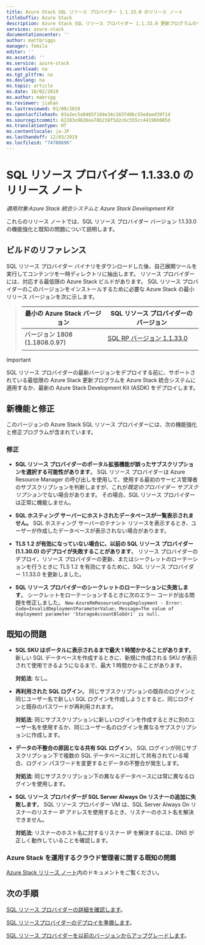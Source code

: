 ```yaml
---
title: Azure Stack SQL リソース プロバイダー 1.1.33.0 のリリース ノート
titleSuffix: Azure Stack
description: Azure Stack SQL リソース プロバイダー 1.1.33.0 更新プログラムのリリース ノートを表示します。
services: azure-stack
documentationcenter: ''
author: mattbriggs
manager: femila
editor: ''
ms.assetid: ''
ms.service: azure-stack
ms.workload: na
ms.tgt_pltfrm: na
ms.devlang: na
ms.topic: article
ms.date: 10/02/2019
ms.author: mabrigg
ms.reviewer: jiahan
ms.lastreviewed: 01/09/2019
ms.openlocfilehash: 03a2ec5a0485f184e34c2837d8bc55edaed39f1d
ms.sourcegitcommit: 62283e9826ea78b218f5d2c6c555cc44196b085d
ms.translationtype: HT
ms.contentlocale: ja-JP
ms.lasthandoff: 12/03/2019
ms.locfileid: "74780696"
---
```

# <a name="sql-resource-provider-11330-release-notes"></a>SQL リソース プロバイダー 1.1.33.0 のリリース ノート

*適用対象:Azure Stack 統合システムと Azure Stack Development Kit*

これらのリリース ノートでは、SQL リソース プロバイダー バージョン 1.1.33.0 の機能強化と既知の問題について説明します。

## <a name="build-reference"></a>ビルドのリファレンス
SQL リソース プロバイダー バイナリをダウンロードした後、自己展開ツールを実行してコンテンツを一時ディレクトリに抽出します。 リソース プロバイダーには、対応する最低限の Azure Stack ビルドがあります。 SQL リソース プロバイダーのこのバージョンをインストールするために必要な Azure Stack の最小リリース バージョンを次に示します。

> |最小の Azure Stack バージョン|SQL リソース プロバイダーのバージョン|
> |-----|-----|
> |バージョン 1808 (1.1808.0.97)|[SQL RP バージョン 1.1.33.0](https://aka.ms/azurestacksqlrp11330)|  
> |     |     |

> [!IMPORTANT]
> SQL リソース プロバイダーの最新バージョンをデプロイする前に、サポートされている最低限の Azure Stack 更新プログラムを Azure Stack 統合システムに適用するか、最新の Azure Stack Development Kit (ASDK) をデプロイします。

## <a name="new-features-and-fixes"></a>新機能と修正
このバージョンの Azure Stack SQL リソース プロバイダーには、次の機能強化と修正プログラムが含まれています。

### <a name="fixes"></a>修正

- **SQL リソース プロバイダーのポータル拡張機能が誤ったサブスクリプションを選択する可能性があります**。 SQL リソース プロバイダーは Azure Resource Manager の呼び出しを使用して、使用する最初のサービス管理者のサブスクリプションを判断しますが、これが*既定のプロバイダー サブスクリプション*でない場合があります。 その場合、SQL リソース プロバイダーは正常に機能しません。

- **SQL ホスティング サーバーにホストされたデータベースが一覧表示されません。** SQL ホスティング サーバーのテナント リソースを表示するとき、ユーザーが作成したデータベースが表示されない場合があります。

- **TLS 1.2 が有効になっていない場合に、以前の SQL リソース プロバイダー (1.1.30.0) のデプロイが失敗することがあります**。 リソース プロバイダーのデプロイ、リソース プロバイダーの更新、またはシークレットのローテーションを行うときに TLS 1.2 を有効にするために、SQL リソース プロバイダー 1.1.33.0 を更新しました。

- **SQL リソース プロバイダーのシークレットのローテーションに失敗します**。 シークレットをローテーションするときに次のエラー コードが出る問題を修正しました。 `New-AzureRmResourceGroupDeployment - Error: Code=InvalidDeploymentParameterValue; Message=The value of deployment parameter 'StorageAccountBlobUri' is null.`

## <a name="known-issues"></a>既知の問題

- **SQL SKU はポータルに表示されるまで最大 1 時間かかることがあります**。 新しい SQL データベースを作成するときに、新規に作成される SKU が表示されて使用できるようになるまで、最大 1 時間かかることがあります。

    **対処法**: なし。

- **再利用された SQL ログイン**。 同じサブスクリプションの既存のログインと同じユーザー名で新しい SQL ログインを作成しようとすると、同じログインと既存のパスワードが再利用されます。

    **対処法**: 同じサブスクリプションに新しいログインを作成するときに別のユーザー名を使用するか、同じユーザー名のログインを異なるサブスクリプションに作成します。

- **データの不整合の原因となる共有 SQL ログイン**。 SQL ログインが同じサブスクリプション下で複数の SQL データベースに対して共有されている場合、ログイン パスワードを変更するとデータの不整合が発生します。

    **対処法**: 同じサブスクリプション下の異なるデータベースには常に異なるログインを使用します。

- **SQL リソース プロバイダーが SQL Server Always On リスナーの追加に失敗します**。 SQL リソース プロバイダー VM は、SQL Server Always On リスナーのリスナー IP アドレスを使用するとき、リスナーのホスト名を解決できません。

    **対処法**: リスナーのホスト名に対するリスナー IP を解決するには、DNS が正しく動作していることを確認します。

### <a name="known-issues-for-cloud-admins-operating-azure-stack"></a>Azure Stack を運用するクラウド管理者に関する既知の問題
[Azure Stack リリース ノート](azure-stack-servicing-policy.md)内のドキュメントをご覧ください。

## <a name="next-steps"></a>次の手順
[SQL リソース プロバイダーの詳細を確認します](azure-stack-sql-resource-provider.md)。

[SQL リソースプロバイダーのデプロイを準備します](azure-stack-sql-resource-provider-deploy.md#prerequisites)。

[SQL リソース プロバイダーを以前のバージョンからアップグレードします](azure-stack-sql-resource-provider-update.md)。
